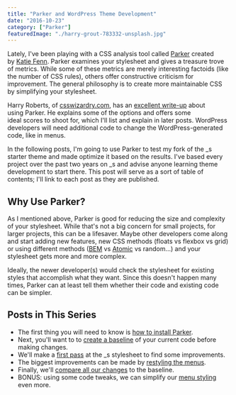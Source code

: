 ```yaml
---
title: "Parker and WordPress Theme Development"
date: "2016-10-23"
category: ["Parker"]
featuredImage: "./harry-grout-783332-unsplash.jpg"
---
```


Lately, I've been playing with a CSS analysis tool called [Parker](https://github.com/katiefenn/parker) created by [Katie Fenn](https://twitter.com/katie_fenn). Parker examines your stylesheet and gives a treasure trove of metrics. While some of these metrics are merely interesting factoids (like the number of CSS rules), others offer constructive criticism for improvement. The general philosophy is to create more maintainable CSS by simplifying your stylesheet.

Harry Roberts, of [csswizardry.com](https://csswizardry.com), has an [excellent write-up](https://csswizardry.com/2016/06/improving-your-css-with-parker/) about using Parker. He explains some of the options and offers some ideal scores to shoot for, which I'll list and explain in later posts. WordPress developers will need additional code to change the WordPress-generated code, like in menus.

In the following posts, I'm going to use Parker to test my fork of the _s starter theme and made optimize it based on the results. I've based every project over the past two years on _s and advise anyone learning theme development to start there. This post will serve as a sort of table of contents; I'll link to each post as they are published.

## Why Use Parker?

As I mentioned above, Parker is good for reducing the size and complexity of your stylesheet. While that's not a big concern for small projects, for larger projects, this can be a lifesaver. Maybe other developers come along and start adding new features, new CSS methods (floats vs flexbox vs grid) or using different methods ([BEM](http://getbem.com/) vs [Atomic](http://atomicdesign.bradfrost.com/) vs random...) and your stylesheet gets more and more complex.

Ideally, the newer developer(s) would check the stylesheet for existing styles that accomplish what they want. Since this doesn't happen many times, Parker can at least tell them whether their code and existing code can be simpler.

## Posts in This Series

- The first thing you will need to know is [how to install Parker](https://www.slushman.com/post/improving-wordpress-theme-development-using-parker-part-1/).
- Next, you'll want to to [create a baseline](https://www.slushman.com/post/creating-a-baseline-for-parker/) of your current code before making changes.
- We'll make a [first pass](https://www.slushman.com/post/improving-underscores-stylesheet-using-parker/) at the _s stylesheet to find some improvements.
- The biggest improvements can be made by [restyling the menus](https://www.slushman.com/post/simplifying-menu-styling/).
- Finally, we'll [compare all our changes](https://www.slushman.com/post/finishing-the-underscores-stylesheet/) to the baseline.
- BONUS: using some code tweaks, we can simplify our [menu styling](https://www.slushman.com/post/parker-wordpress-menus/) even more.
